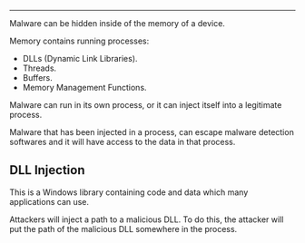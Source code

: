 
---

Malware can be hidden inside of the memory of a device.

Memory contains running processes:
- DLLs (Dynamic Link Libraries).
- Threads.
- Buffers.
- Memory Management Functions.

Malware can run in its own process, or it can inject itself into a legitimate process.

Malware that has been injected in a process, can escape malware detection softwares and it will have access to the data in that process.

## DLL Injection

This is a Windows library containing code and data which many applications can use.

Attackers will inject a path to a malicious DLL. To do this, the attacker will put the path of the malicious DLL somewhere in the process. 